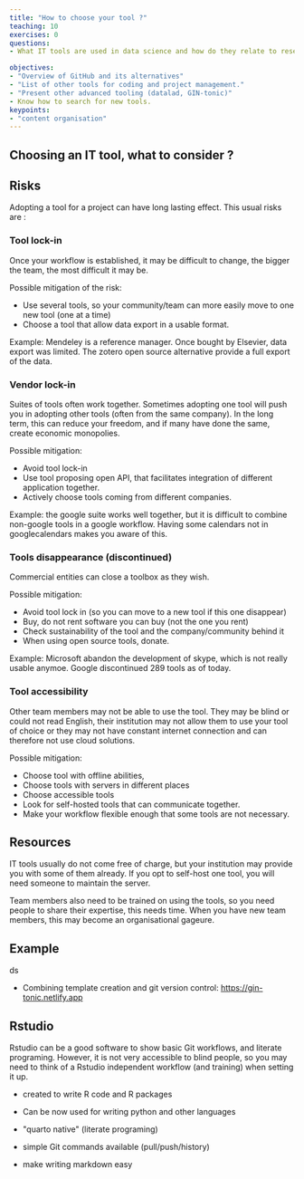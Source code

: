 ```yaml
---
title: "How to choose your tool ?"
teaching: 10
exercises: 0
questions:
- What IT tools are used in data science and how do they relate to research project?

objectives:
- "Overview of GitHub and its alternatives"
- "List of other tools for coding and project management."
- "Present other advanced tooling (datalad, GIN-tonic)"
- Know how to search for new tools.
keypoints:
- "content organisation"
---
```




## Choosing an IT tool, what to consider ?

## Risks

Adopting a tool for a project can have long lasting effect. This usual risks are :

### Tool lock-in

Once your workflow is established, it may be difficult to change, the bigger the team, the most difficult it may be.

Possible mitigation of the risk:
- Use several tools, so your community/team can more easily move to one new tool (one at a time)
- Choose a tool that allow data export in a usable format.

Example: Mendeley is a reference manager. Once bought by Elsevier, data export was limited. The zotero open source alternative provide a full export of the data. 

### Vendor lock-in

Suites of tools often work together. Sometimes adopting one tool will push you in adopting other tools (often from the same company). In the long term, this can reduce your freedom, and if many have done the same, create economic monopolies. 

Possible mitigation:
- Avoid tool lock-in
- Use tool proposing open API, that facilitates integration of different application together.
- Actively choose tools coming from different companies.

Example: the google suite works well together, but it is difficult to combine non-google tools in a google workflow. Having some calendars not in googlecalendars makes you aware of this. 

### Tools disappearance (discontinued)

Commercial entities can close a toolbox as they wish. 

Possible mitigation:
- Avoid tool lock in (so you can move to a new tool if this one disappear)
- Buy, do not rent software you can buy (not the one you rent)
- Check sustainability of the tool and the company/community behind it
- When using open source tools, donate.

Example: Microsoft abandon the development of skype, which is not really usable anymoe. Google discontinued 289 tools as of today.


### Tool accessibility

Other team members may not be able to use the tool. They may be blind or could not read English, their institution may not allow them to use your tool of choice or they may not have constant internet connection and can therefore not use cloud solutions.

Possible mitigation:
- Choose tool with offline abilities,
- Choose tools with servers in different places
- Choose accessible tools
- Look for self-hosted tools that can communicate together.
- Make your workflow flexible enough that some tools are not necessary.

## Resources

IT tools usually do not come free of charge, but your institution may provide you with some of them already. If you opt to self-host one tool, you will need someone to maintain the server.

Team members also need to be trained on using the tools, so you need people to share their expertise, this needs time. When you have new team members, this may become an organisational gageure.


## Example


ds
- Combining template creation and git version control: https://gin-tonic.netlify.app

## Rstudio
 
Rstudio can be a good software to show basic Git workflows, and literate programing. However, it is not very accessible to blind people, so you may need to think of a Rstudio independent workflow (and training) when setting it up. 



- created to write R code and R packages

- Can be now used for writing python and other languages

- "quarto native" (literate programing)

- simple Git commands available (pull/push/history)

- make writing markdown easy
